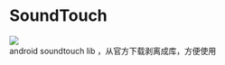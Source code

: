 # SoundTouch  
[![](https://jitpack.io/v/a1anwang/SoundTouch.svg)](https://jitpack.io/#a1anwang/SoundTouch)  
 android soundtouch lib ，从官方下载剥离成库，方便使用
